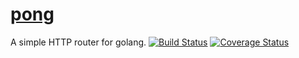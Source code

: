 # [pong](https://github.com/gwuhaolin/pong)

A simple HTTP router for golang.
[![Build Status](https://travis-ci.org/gwuhaolin/pong.svg?branch=master)](https://travis-ci.org/gwuhaolin/pong)
[![Coverage Status](https://coveralls.io/repos/github/gwuhaolin/pong/badge.svg?branch=master)](https://coveralls.io/github/gwuhaolin/pong?branch=master)

